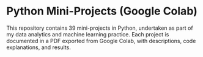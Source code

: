 # Python Mini-Projects (Google Colab)
This repository contains 39 mini-projects in Python, undertaken as part of my data analytics and machine learning practice. 
Each project is documented in a PDF exported from Google Colab, with descriptions, code explanations, and results.
